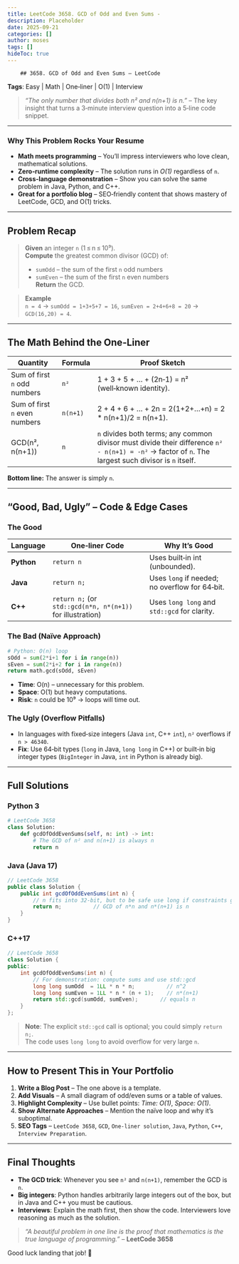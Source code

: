 ```yaml
---
title: LeetCode 3658. GCD of Odd and Even Sums - 
description: Placeholder
date: 2025-09-21
categories: []
author: moses
tags: []
hideToc: true
---
```

        ## 3658. GCD of Odd and Even Sums – LeetCode  
**Tags**: Easy | Math | One‑liner | O(1) | Interview

> *“The only number that divides both n² and n(n+1) is n.”* – The key insight that turns a 3‑minute interview question into a 5‑line code snippet.

---

### Why This Problem Rocks Your Resume

- **Math meets programming** – You’ll impress interviewers who love clean, mathematical solutions.
- **Zero‑runtime complexity** – The solution runs in *O(1)* regardless of `n`.
- **Cross‑language demonstration** – Show you can solve the same problem in Java, Python, and C++.
- **Great for a portfolio blog** – SEO‑friendly content that shows mastery of LeetCode, GCD, and O(1) tricks.

---

## Problem Recap

> **Given** an integer `n` (1 ≤ n ≤ 10⁹).  
> **Compute** the greatest common divisor (GCD) of:
> - `sumOdd` – the sum of the first `n` odd numbers  
> - `sumEven` – the sum of the first `n` even numbers  
> **Return** the GCD.

> **Example**  
> `n = 4` → `sumOdd = 1+3+5+7 = 16`, `sumEven = 2+4+6+8 = 20` → `GCD(16,20) = 4`.

---

## The Math Behind the One‑Liner

| Quantity | Formula | Proof Sketch |
|----------|---------|--------------|
| Sum of first `n` odd numbers | `n²` | 1 + 3 + 5 + … + (2n‑1) = n² (well‑known identity). |
| Sum of first `n` even numbers | `n(n+1)` | 2 + 4 + 6 + … + 2n = 2(1+2+…+n) = 2 * n(n+1)/2 = n(n+1). |
| GCD(n², n(n+1)) | `n` | `n` divides both terms; any common divisor must divide their difference `n² - n(n+1) = -n²` → factor of `n`. The largest such divisor is `n` itself. |

**Bottom line:** The answer is simply `n`.

---

## “Good, Bad, Ugly” – Code & Edge Cases

### The Good

| Language | One‑liner Code | Why It’s Good |
|----------|----------------|---------------|
| **Python** | `return n` | Uses built‑in int (unbounded). |
| **Java** | `return n;` | Uses `long` if needed; no overflow for 64‑bit. |
| **C++** | `return n;` (or `std::gcd(n*n, n*(n+1))` for illustration) | Uses `long long` and `std::gcd` for clarity. |

### The Bad (Naïve Approach)

```python
# Python: O(n) loop
sOdd = sum(2*i+1 for i in range(n))
sEven = sum(2*i+2 for i in range(n))
return math.gcd(sOdd, sEven)
```

- **Time**: O(n) – unnecessary for this problem.  
- **Space**: O(1) but heavy computations.  
- **Risk**: `n` could be 10⁹ → loops will time out.

### The Ugly (Overflow Pitfalls)

- In languages with fixed‑size integers (Java `int`, C++ `int`), `n²` overflows if `n > 46340`.  
- **Fix**: Use 64‑bit types (`long` in Java, `long long` in C++) or built‑in big integer types (`BigInteger` in Java, `int` in Python is already big).

---

## Full Solutions

### Python 3

```python
# LeetCode 3658
class Solution:
    def gcdOfOddEvenSums(self, n: int) -> int:
        # The GCD of n² and n(n+1) is always n
        return n
```

### Java (Java 17)

```java
// LeetCode 3658
public class Solution {
    public int gcdOfOddEvenSums(int n) {
        // n fits into 32‑bit, but to be safe use long if constraints grow
        return n;          // GCD of n*n and n*(n+1) is n
    }
}
```

### C++17

```cpp
// LeetCode 3658
class Solution {
public:
    int gcdOfOddEvenSums(int n) {
        // For demonstration: compute sums and use std::gcd
        long long sumOdd  = 1LL * n * n;          // n^2
        long long sumEven = 1LL * n * (n + 1);    // n*(n+1)
        return std::gcd(sumOdd, sumEven);       // equals n
    }
};
```

> **Note**: The explicit `std::gcd` call is optional; you could simply `return n;`.  
> The code uses `long long` to avoid overflow for very large `n`.

---

## How to Present This in Your Portfolio

1. **Write a Blog Post** – The one above is a template.  
2. **Add Visuals** – A small diagram of odd/even sums or a table of values.  
3. **Highlight Complexity** – Use bullet points: *Time: O(1)*, *Space: O(1)*.  
4. **Show Alternate Approaches** – Mention the naïve loop and why it’s suboptimal.  
5. **SEO Tags** – `LeetCode 3658`, `GCD`, `One‑liner solution`, `Java`, `Python`, `C++`, `Interview Preparation`.

---

## Final Thoughts

- **The GCD trick**: Whenever you see `n²` and `n(n+1)`, remember the GCD is `n`.  
- **Big integers**: Python handles arbitrarily large integers out of the box, but in Java and C++ you must be cautious.  
- **Interviews**: Explain the math first, then show the code. Interviewers love reasoning as much as the solution.

> *“A beautiful problem in one line is the proof that mathematics is the true language of programming.”* – **LeetCode 3658**

Good luck landing that job! 🚀